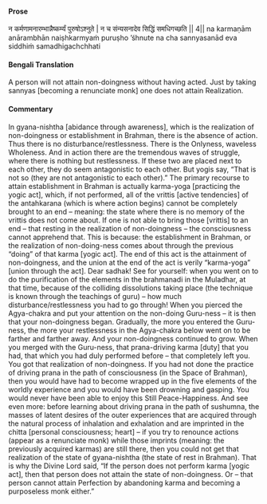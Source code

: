#### Prose 

न कर्मणामनारम्भान्नैष्कर्म्यं पुरुषोऽश्नुते |
न च संन्यसनादेव सिद्धिं समधिगच्छति || 4||
na karmaṇām anārambhān naiṣhkarmyaṁ puruṣho ’śhnute
na cha sannyasanād eva siddhiṁ samadhigachchhati

 #### Bengali Translation 

A person will not attain non-doingness without having acted. Just by taking sannyas [becoming a renunciate monk] one does not attain Realization. 

 #### Commentary 

In gyana-nishtha [abidance through awareness], which is the realization of non-doingness or establishment in Brahman, there is the absence of action. Thus there is no disturbance/restlessness. There is the Onlyness, waveless Wholeness. And in action there are the tremendous waves of struggle, where there is nothing but restlessness. If these two are placed next to each other, they do seem antagonistic to each other. But yogis say, “That is not so (they are not antagonistic to each other).” The primary recourse to attain establishment in Brahman is actually karma-yoga [practicing the yogic act], which, if not performed, all of the vrittis [active tendencies] of the antahkarana (which is where action begins) cannot be completely brought to an end – meaning: the state where there is no memory of the vrittis does not come about. If one is not able to bring those [vrittis] to an end – that resting in the realization of non-doingness – the consciousness cannot apprehend that. This is because: the establishment in Brahman, or the realization of non-doing-ness comes about through the previous “doing” of that karma [yogic act]. The end of this act is the attainment of non-doingness, and the union at the end of the act is verily “karma-yoga” [union through the act]. Dear sadhak! See for yourself: when you went on to do the purification of the elements in the brahmanadi in the Muladhar, at that time, because of the colliding dissolutions taking place (the technique is known through the teachings of guru) – how much disturbance/restlessness you had to go through! When you pierced the Agya-chakra and put your attention on the non-doing Guru-ness – it is then that your non-doingness began. Gradually, the more you entered the Guru-ness, the more your restlessness in the Agya-chakra below went on to be farther and farther away. And your non-doingness continued to grow. When you merged with the Guru-ness, that prana-driving karma [duty] that you had, that which you had duly performed before – that completely left you. You got that realization of non-doingness. If you had not done the practice of driving prana in the path of consciousness (in the Space of Brahman), then you would have had to become wrapped up in the five elements of the worldly experience and you would have been drowning and gasping. You would never have been able to enjoy this Still Peace-Happiness. And see even more: before learning about driving prana in the path of sushumna, the masses of latent desires of the outer experiences that are acquired through the natural process of inhalation and exhalation and are imprinted in the chitta [personal consciousness; heart] – if you try to renounce actions (appear as a renunciate monk) while those imprints (meaning: the previously acquired karmas) are still there, then you could not get that realization of the state of gyana-nishtha (the state of rest in Brahman). That is why the Divine Lord said, “If the person does not perform karma [yogic act], then that person does not attain the state of non-doingness. Or – that person cannot attain Perfection by abandoning karma and becoming a purposeless monk either.”